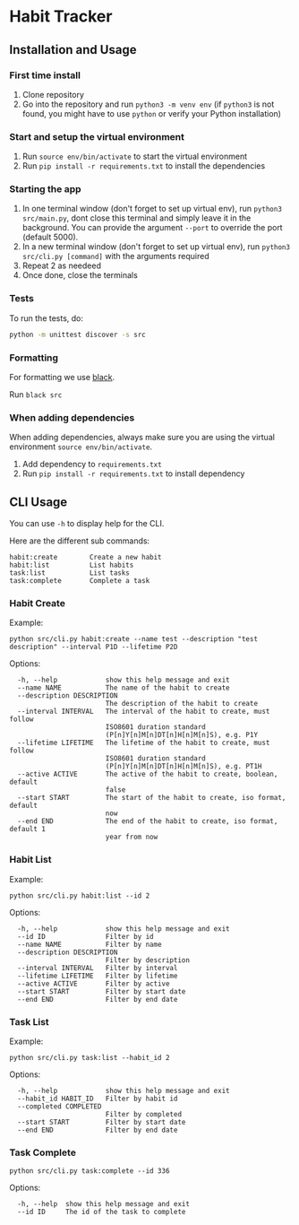 # Habit Tracker

## Installation and Usage

### First time install

1. Clone repository
2. Go into the repository and run `python3 -m venv env` (if `python3` is not found, you might have to use `python` or verify your Python installation)

### Start and setup the virtual environment

1. Run `source env/bin/activate` to start the virtual environment
2. Run `pip install -r requirements.txt` to install the dependencies

### Starting the app

1. In one terminal window (don't forget to set up virtual env), run `python3 src/main.py`, dont close this terminal and simply leave it in the background. You can provide the argument `--port` to override the port (default 5000).
2. In a new terminal window (don't forget to set up virtual env), run `python3 src/cli.py [command]` with the arguments required
3. Repeat 2 as needeed
4. Once done, close the terminals

### Tests

To run the tests, do:

```sh
python -m unittest discover -s src
```

### Formatting

For formatting we use [black](https://pypi.org/project/black/).

Run `black src`

### When adding dependencies

When adding dependencies, always make sure you are using the virtual environment `source env/bin/activate`.

1. Add dependency to `requirements.txt`
2. Run `pip install -r requirements.txt` to install dependency

## CLI Usage

You can use `-h` to display help for the CLI.

Here are the different sub commands:

```
habit:create        Create a new habit
habit:list          List habits
task:list           List tasks
task:complete       Complete a task
```

### Habit Create

Example:

```
python src/cli.py habit:create --name test --description "test description" --interval P1D --lifetime P2D
```

Options:

```
  -h, --help            show this help message and exit
  --name NAME           The name of the habit to create
  --description DESCRIPTION
                        The description of the habit to create
  --interval INTERVAL   The interval of the habit to create, must follow
                        ISO8601 duration standard
                        (P[n]Y[n]M[n]DT[n]H[n]M[n]S), e.g. P1Y
  --lifetime LIFETIME   The lifetime of the habit to create, must follow
                        ISO8601 duration standard
                        (P[n]Y[n]M[n]DT[n]H[n]M[n]S), e.g. PT1H
  --active ACTIVE       The active of the habit to create, boolean, default
                        false
  --start START         The start of the habit to create, iso format, default
                        now
  --end END             The end of the habit to create, iso format, default 1
                        year from now
```

### Habit List

Example:

```
python src/cli.py habit:list --id 2
```

Options:

```
  -h, --help            show this help message and exit
  --id ID               Filter by id
  --name NAME           Filter by name
  --description DESCRIPTION
                        Filter by description
  --interval INTERVAL   Filter by interval
  --lifetime LIFETIME   Filter by lifetime
  --active ACTIVE       Filter by active
  --start START         Filter by start date
  --end END             Filter by end date
```

### Task List

Example:

```
python src/cli.py task:list --habit_id 2
```

Options:

```
  -h, --help            show this help message and exit
  --habit_id HABIT_ID   Filter by habit id
  --completed COMPLETED
                        Filter by completed
  --start START         Filter by start date
  --end END             Filter by end date
```

### Task Complete

```
python src/cli.py task:complete --id 336
```

Options:

```
  -h, --help  show this help message and exit
  --id ID     The id of the task to complete
```
